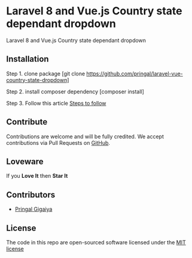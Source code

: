 # Laravel 8 and Vue.js Country state dependant dropdown

 Laravel 8 and Vue.js Country state dependant dropdown

**Installation**
-

Step 1. clone package [git clone https://github.com/pringal/laravel-vue-country-state-dropdown]

Step 2. install composer dependency [composer install]

Step 3. Follow this article <a href="https://codescompanion.com/laravel-8-and-vue-js-country-state-dependant-dropdown/">Steps to follow</a>


**Contribute**
-

Contributions are welcome and will be fully credited. We accept contributions via Pull Requests on [GitHub](https://github.com/pringal/laravel-vue-country-state-dropdown).

**Loveware**
-

If you **Love It** then **Star It**

**Contributors**
-

* [Pringal Gigaiya](https://github.com/pringal)

**License**
-

The code in this repo are open-sourced software licensed under the [MIT license](http://opensource.org/licenses/MIT)

